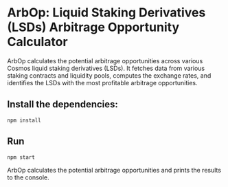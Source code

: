 # ArbOp: Liquid Staking Derivatives (LSDs) Arbitrage Opportunity Calculator

ArbOp calculates the potential arbitrage opportunities across various Cosmos liquid staking derivatives (LSDs). It fetches data from various staking contracts and liquidity pools, computes the exchange rates, and identifies the LSDs with the most profitable arbitrage opportunities.

## Install the dependencies:

`npm install`

## Run

`npm start`

ArbOp calculates the potential arbitrage opportunities and prints the results to the console.
